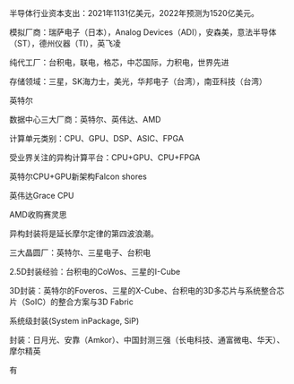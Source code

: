 半导体行业资本支出：2021年1131亿美元，2022年预测为1520亿美元。

模拟厂商：瑞萨电子（日本），Analog Devices（ADI），安森美，意法半导体（ST），德州仪器（TI），英飞凌

纯代工厂：台积电，联电，格芯，中芯国际，力积电，世界先进

存储领域：三星，SK海力士，美光，华邦电子（台湾），南亚科技（台湾）

英特尔

数据中心三大厂商：英特尔、英伟达、AMD

计算单元类别：CPU、GPU、DSP、ASIC、FPGA

受业界关注的异构计算平台：CPU+GPU、CPU+FPGA

英特尔CPU+GPU新架构Falcon shores

英伟达Grace CPU

AMD收购赛灵思

异构封装将是延长摩尔定律的第四波浪潮。

三大晶圆厂：英特尔、三星电子、台积电

2.5D封装经验：台积电的CoWos、三星的I-Cube

3D封装：英特尔的Foveros、三星的X-Cube、台积电的3D多芯片与系统整合芯片（SoIC）的整合方案与3D Fabric

系统级封装(System inPackage, SiP)

封装：日月光、安靠（Amkor）、中国封测三强（长电科技、通富微电、华天）、摩尔精英

有







